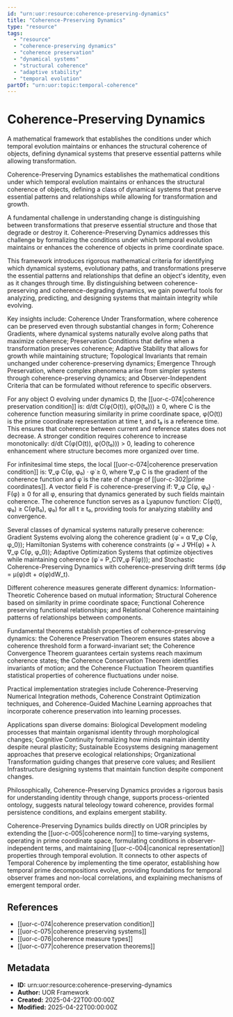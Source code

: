```yaml
---
id: "urn:uor:resource:coherence-preserving-dynamics"
title: "Coherence-Preserving Dynamics"
type: "resource"
tags:
  - "resource"
  - "coherence-preserving dynamics"
  - "coherence preservation"
  - "dynamical systems"
  - "structural coherence"
  - "adaptive stability"
  - "temporal evolution"
partOf: "urn:uor:topic:temporal-coherence"
---
```


# Coherence-Preserving Dynamics

A mathematical framework that establishes the conditions under which temporal evolution maintains or enhances the structural coherence of objects, defining dynamical systems that preserve essential patterns while allowing transformation.

Coherence-Preserving Dynamics establishes the mathematical conditions under which temporal evolution maintains or enhances the structural coherence of objects, defining a class of dynamical systems that preserve essential patterns and relationships while allowing for transformation and growth.

A fundamental challenge in understanding change is distinguishing between transformations that preserve essential structure and those that degrade or destroy it. Coherence-Preserving Dynamics addresses this challenge by formalizing the conditions under which temporal evolution maintains or enhances the coherence of objects in prime coordinate space.

This framework introduces rigorous mathematical criteria for identifying which dynamical systems, evolutionary paths, and transformations preserve the essential patterns and relationships that define an object's identity, even as it changes through time. By distinguishing between coherence-preserving and coherence-degrading dynamics, we gain powerful tools for analyzing, predicting, and designing systems that maintain integrity while evolving.

Key insights include: Coherence Under Transformation, where coherence can be preserved even through substantial changes in form; Coherence Gradients, where dynamical systems naturally evolve along paths that maximize coherence; Preservation Conditions that define when a transformation preserves coherence; Adaptive Stability that allows for growth while maintaining structure; Topological Invariants that remain unchanged under coherence-preserving dynamics; Emergence Through Preservation, where complex phenomena arise from simpler systems through coherence-preserving dynamics; and Observer-Independent Criteria that can be formulated without reference to specific observers.

For any object O evolving under dynamics D, the [[uor-c-074|coherence preservation condition]] is: d/dt C(φ(O(t)), φ(O(t₀))) ≥ 0, where C is the coherence function measuring similarity in prime coordinate space, φ(O(t)) is the prime coordinate representation at time t, and t₀ is a reference time. This ensures that coherence between current and reference states does not decrease. A stronger condition requires coherence to increase monotonically: d/dt C(φ(O(t)), φ(O(t₀))) > 0, leading to coherence enhancement where structure becomes more organized over time.

For infinitesimal time steps, the local [[uor-c-074|coherence preservation condition]] is: ∇_φ C(φ, φ₀) · φ̇ ≥ 0, where ∇_φ C is the gradient of the coherence function and φ̇ is the rate of change of [[uor-c-302|prime coordinates]]. A vector field F is coherence-preserving if: ∇_φ C(φ, φ₀) · F(φ) ≥ 0 for all φ, ensuring that dynamics generated by such fields maintain coherence. The coherence function serves as a Lyapunov function: C(φ(t), φ₀) ≥ C(φ(t₀), φ₀) for all t ≥ t₀, providing tools for analyzing stability and convergence.

Several classes of dynamical systems naturally preserve coherence: Gradient Systems evolving along the coherence gradient (φ̇ = α ∇_φ C(φ, φ_0)); Hamiltonian Systems with coherence constraints (φ̇ = J ∇H(φ) + λ ∇_φ C(φ, φ_0)); Adaptive Optimization Systems that optimize objectives while maintaining coherence (φ̇ = P_C(∇_φ F(φ))); and Stochastic Coherence-Preserving Dynamics with coherence-preserving drift terms (dφ = μ(φ)dt + σ(φ)dW_t).

Different coherence measures generate different dynamics: Information-Theoretic Coherence based on mutual information; Structural Coherence based on similarity in prime coordinate space; Functional Coherence preserving functional relationships; and Relational Coherence maintaining patterns of relationships between components.

Fundamental theorems establish properties of coherence-preserving dynamics: the Coherence Preservation Theorem ensures states above a coherence threshold form a forward-invariant set; the Coherence Convergence Theorem guarantees certain systems reach maximum coherence states; the Coherence Conservation Theorem identifies invariants of motion; and the Coherence Fluctuation Theorem quantifies statistical properties of coherence fluctuations under noise.

Practical implementation strategies include Coherence-Preserving Numerical Integration methods, Coherence Constraint Optimization techniques, and Coherence-Guided Machine Learning approaches that incorporate coherence preservation into learning processes.

Applications span diverse domains: Biological Development modeling processes that maintain organismal identity through morphological changes; Cognitive Continuity formalizing how minds maintain identity despite neural plasticity; Sustainable Ecosystems designing management approaches that preserve ecological relationships; Organizational Transformation guiding changes that preserve core values; and Resilient Infrastructure designing systems that maintain function despite component changes.

Philosophically, Coherence-Preserving Dynamics provides a rigorous basis for understanding identity through change, supports process-oriented ontology, suggests natural teleology toward coherence, provides formal persistence conditions, and explains emergent stability.

Coherence-Preserving Dynamics builds directly on UOR principles by extending the [[uor-c-005|coherence norm]] to time-varying systems, operating in prime coordinate space, formulating conditions in observer-independent terms, and maintaining [[uor-c-004|canonical representation]] properties through temporal evolution. It connects to other aspects of Temporal Coherence by implementing the time operator, establishing how temporal prime decompositions evolve, providing foundations for temporal observer frames and non-local correlations, and explaining mechanisms of emergent temporal order.

## References

- [[uor-c-074|coherence preservation condition]]
- [[uor-c-075|coherence preserving systems]]
- [[uor-c-076|coherence measure types]]
- [[uor-c-077|coherence preservation theorems]]

## Metadata

- **ID:** urn:uor:resource:coherence-preserving-dynamics
- **Author:** UOR Framework
- **Created:** 2025-04-22T00:00:00Z
- **Modified:** 2025-04-22T00:00:00Z
